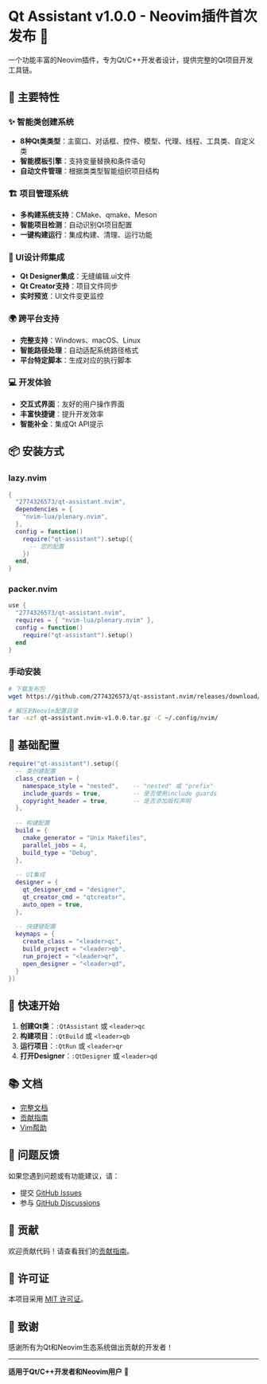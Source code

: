# Qt Assistant v1.0.0 - Neovim插件首次发布 🎉

一个功能丰富的Neovim插件，专为Qt/C++开发者设计，提供完整的Qt项目开发工具链。

## 🚀 主要特性

### ✨ 智能类创建系统
- **8种Qt类类型**：主窗口、对话框、控件、模型、代理、线程、工具类、自定义类
- **智能模板引擎**：支持变量替换和条件语句
- **自动文件管理**：根据类类型智能组织项目结构

### 🏗️ 项目管理系统  
- **多构建系统支持**：CMake、qmake、Meson
- **智能项目检测**：自动识别Qt项目配置
- **一键构建运行**：集成构建、清理、运行功能

### 🎨 UI设计师集成
- **Qt Designer集成**：无缝编辑.ui文件
- **Qt Creator支持**：项目文件同步
- **实时预览**：UI文件变更监控

### 🌍 跨平台支持
- **完整支持**：Windows、macOS、Linux
- **智能路径处理**：自动适配系统路径格式
- **平台特定脚本**：生成对应的执行脚本

### 💻 开发体验
- **交互式界面**：友好的用户操作界面
- **丰富快捷键**：提升开发效率
- **智能补全**：集成Qt API提示

## 📦 安装方式

### lazy.nvim
```lua
{
  "2774326573/qt-assistant.nvim",
  dependencies = {
    "nvim-lua/plenary.nvim",
  },
  config = function()
    require("qt-assistant").setup({
      -- 您的配置
    })
  end,
}
```

### packer.nvim
```lua
use {
  "2774326573/qt-assistant.nvim",
  requires = { "nvim-lua/plenary.nvim" },
  config = function()
    require("qt-assistant").setup()
  end
}
```

### 手动安装
```bash
# 下载发布包
wget https://github.com/2774326573/qt-assistant.nvim/releases/download/v1.0.0/qt-assistant.nvim-v1.0.0.tar.gz

# 解压到Neovim配置目录
tar -xzf qt-assistant.nvim-v1.0.0.tar.gz -C ~/.config/nvim/
```

## 🔧 基础配置

```lua
require("qt-assistant").setup({
  -- 类创建配置
  class_creation = {
    namespace_style = "nested",    -- "nested" 或 "prefix"
    include_guards = true,         -- 是否使用include guards
    copyright_header = true,       -- 是否添加版权声明
  },
  
  -- 构建配置
  build = {
    cmake_generator = "Unix Makefiles",
    parallel_jobs = 4,
    build_type = "Debug",
  },
  
  -- UI集成
  designer = {
    qt_designer_cmd = "designer",
    qt_creator_cmd = "qtcreator",
    auto_open = true,
  },
  
  -- 快捷键配置
  keymaps = {
    create_class = "<leader>qc",
    build_project = "<leader>qb",
    run_project = "<leader>qr",
    open_designer = "<leader>qd",
  }
})
```

## 🎯 快速开始

1. **创建Qt类**：`:QtAssistant` 或 `<leader>qc`
2. **构建项目**：`:QtBuild` 或 `<leader>qb`  
3. **运行项目**：`:QtRun` 或 `<leader>qr`
4. **打开Designer**：`:QtDesigner` 或 `<leader>qd`

## 📚 文档

- [完整文档](https://github.com/2774326573/qt-assistant.nvim/blob/main/README.md)
- [贡献指南](https://github.com/2774326573/qt-assistant.nvim/blob/main/CONTRIBUTING.md)
- [Vim帮助](https://github.com/2774326573/qt-assistant.nvim/blob/main/doc/qt-assistant.txt)

## 🐛 问题反馈

如果您遇到问题或有功能建议，请：
- 提交 [GitHub Issues](https://github.com/2774326573/qt-assistant.nvim/issues)
- 参与 [GitHub Discussions](https://github.com/2774326573/qt-assistant.nvim/discussions)

## 🤝 贡献

欢迎贡献代码！请查看我们的[贡献指南](https://github.com/2774326573/qt-assistant.nvim/blob/main/CONTRIBUTING.md)。

## 📄 许可证

本项目采用 [MIT 许可证](https://github.com/2774326573/qt-assistant.nvim/blob/main/LICENSE)。

## 🙏 致谢

感谢所有为Qt和Neovim生态系统做出贡献的开发者！

---

**适用于Qt/C++开发者和Neovim用户** 💜
